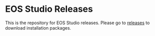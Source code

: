 # EOS Studio Releases

This is the repository for EOS Studio releases. Please go to [releases](https://github.com/ObsidianLabs/EOS-Studio-Releases/releases) to download installation packages.
